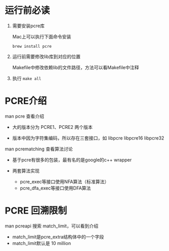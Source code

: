 # 运行前必读

1. 需要安装pcre库

    Mac上可以执行下面命令安装
    ```
    brew install pcre
    ```

2. 运行前需要修改lib库到对应的位置

    Makefile中修改依赖lib的文件路径，方法可以看Makefile中注释

3. 执行 `make all`


# PCRE介绍

man pcre 查看介绍

* 大的版本分为 PCRE1、PCRE2 两个版本

* 版本中因为字符集编码，所以存在三套接口，如 libpcre libpcre16 libpcre32

man pcrematching 查看算法讨论

* 基于pcre有很多的包装，最有名的是google的c++ wrapper

* 两套算法实现
  * pcre_exec等接口使用NFA算法（标准算法）
  * pcre_dfa_exec等接口使用DFA算法  

# PCRE 回溯限制
man pcreapi 搜索 match_limit，可以看到介绍
* match_limit是pcre_extra结构体中的一个字段
* match_limit默认是 10 million

